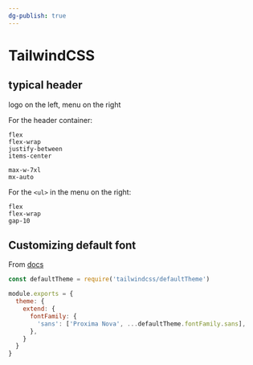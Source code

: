 ```yaml
---
dg-publish: true
---
```

# TailwindCSS

## typical header

logo on the left, menu on the right

For the header container:
```
flex
flex-wrap
justify-between
items-center

max-w-7xl
mx-auto
```

For the `<ul>` in the menu on the right:
```
flex
flex-wrap
gap-10
```

## Customizing default font

From [docs](https://tailwindcss.com/docs/font-family#customizing-the-default-font)

```js
const defaultTheme = require('tailwindcss/defaultTheme')

module.exports = {
  theme: {
    extend: {
      fontFamily: {
        'sans': ['Proxima Nova', ...defaultTheme.fontFamily.sans],
      },
    }
  }
}
```
